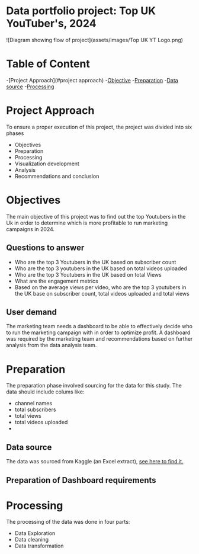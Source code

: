 # Data portfolio project: Top UK YouTuber's, 2024

![Diagram showing flow of project](assets/images/Top UK YT Logo.png)

# Table of Content

-[Project Approach](#project approach)
-[Objective](#objective)
-[Preparation](#preparation)
 -[Data source](#Data-source)
-[Processing](processing)


# Project Approach
To ensure a proper execution of this project, the project was divided into six phases

- Objectives
- Preparation
- Processing
- Visualization development
- Analysis
- Recommendations and conclusion

# Objectives
The main objective of this project was to find out the top Youtubers in the Uk in order to determine which is more profitable to run marketing campaigns in 2024.

## Questions to answer

- Who are the top 3 Youtubers in the UK based on subscriber count
- Who are the top 3 youtubers in the UK based on total videos uploaded
- Who are the top 3 Youtubers in the UK based on total Views
- What are the engagement metrics
- Based on the average views per video, who are the top 3 youtubers in the UK base on subscriber count, total videos uploaded and total views

## User demand

The marketing team needs a dashboard to be able to effectively decide who to run the marketing campaign with in order to optimize profit.
A dashboard was required by the marketing team and recommendations based on further analysis from the data analysis team.

# Preparation

The preparation phase involved sourcing for the data for this study. The data should include colums like:
- channel names
- total subscribers
- total views
- total videos uploaded
- 
## Data source
The data was sourced from Kaggle (an Excel extract), [see here to find it.](https://www.kaggle.com/datasets/bhavyadhingra00020/top-100-social-media-influencers-2024-countrywise?resource=download)

## Preparation of Dashboard requirements

# Processing
The processing of the data was done in four parts:
- Data Exploration
- Data cleaning
- Data transformation


